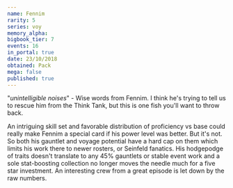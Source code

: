 ```yaml
---
name: Fennim
rarity: 5
series: voy
memory_alpha:
bigbook_tier: 7
events: 16
in_portal: true
date: 23/10/2018
obtained: Pack
mega: false
published: true
---
```


"*unintelligible noises*" - Wise words from Fennim. I think he's trying to tell us to rescue him from the Think Tank, but this is one fish you'll want to throw back.

An intriguing skill set and favorable distribution of proficiency vs base could really make Fennim a special card if his power level was better. But it's not. So both his gauntlet and voyage potential have a hard cap on them which limits his work there to newer rosters, or Seinfeld fanatics. His hodgepodge of traits doesn't translate to any 45% gauntlets or stable event work and a sole stat-boosting collection no longer moves the needle much for a five star investment. An interesting crew from a great episode is let down by the raw numbers.

